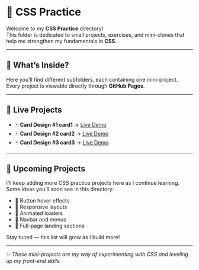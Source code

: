 # 🎨 CSS Practice  

Welcome to my **CSS Practice** directory!  
This folder is dedicated to small projects, exercises, and mini-clones that help me strengthen my fundamentals in **CSS**.  

---

## 📂 What’s Inside?  
Here you’ll find different subfolders, each containing one mini-project.  
Every project is viewable directly through **GitHub Pages**.  

---

## 🚀 Live Projects  

- 🃏 **Card Design #1 card1** → [Live Demo](https://mandeepmotan-ai.github.io/css-practice/01.Card/card1)  
- 🃏 **Card Design #2 card2** → [Live Demo](https://mandeepmotan-ai.github.io/css-practice/01.Card/card2)  
- 🃏 **Card Design #3 card3** → [Live Demo](https://mandeepmotan-ai.github.io/css-practice/01.Card/card3)  

---

## 📌 Upcoming Projects  

I’ll keep adding more CSS practice projects here as I continue learning.  
Some ideas you’ll soon see in this directory:  

- 🎯 Button hover effects  
- 🎯 Responsive layouts  
- 🎯 Animated loaders  
- 🎯 Navbar and menus  
- 🎯 Full-page landing sections  

Stay tuned — this list will grow as I build more!  

---

✨ *These mini-projects are my way of experimenting with CSS and leveling up my front-end skills.*  
